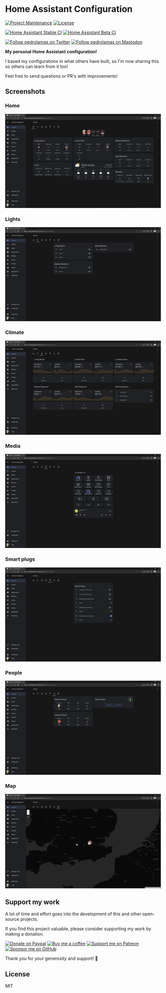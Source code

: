 # Home Assistant Configuration

[![Project Maintenance](https://img.shields.io/maintenance/yes/2024.svg)](https://github.com/pedrolamas/home-assistant-config 'GitHub Repository')
[![License](https://img.shields.io/github/license/pedrolamas/home-assistant-config.svg)](https://github.com/pedrolamas/home-assistant-config/blob/master/LICENSE 'License')

[![Home Assistant Stable CI](https://github.com/pedrolamas/home-assistant-config/workflows/Home%20Assistant%20(Stable)/badge.svg)](https://github.com/pedrolamas/home-assistant-config/actions 'Build Status')
[![Home Assistant Beta CI](https://github.com/pedrolamas/home-assistant-config/workflows/Home%20Assistant%20(Beta)/badge.svg)](https://github.com/pedrolamas/home-assistant-config/actions 'Build Status')

[![Follow pedrolamas on Twitter](https://img.shields.io/twitter/follow/pedrolamas?label=Follow%20@pedrolamas%20on%20Twitter&style=social)](https://twitter.com/pedrolamas)
[![Follow pedrolamas on Mastodon](https://img.shields.io/mastodon/follow/109365776481898704?label=Follow%20@pedrolamas%20on%20Mastodon&domain=https%3A%2F%2Fhachyderm.io&style=social)](https://hachyderm.io/@pedrolamas)

**My personal Home Assistant configuration!**

I based my configurations in what others have built, so I'm now sharing this so others can learn from it too!

Feel free to send questions or PR's with improvements!

## Screenshots

### Home

![Home](images/tab_home.png)

### Lights

![Lights](images/tab_lights.png)

### Climate

![Climate](images/tab_climate.png)

### Media

![Media](images/tab_media.png)

### Smart plugs

![Plugs](images/tab_plugs.png)

### People

![People](images/tab_people.png)

### Map

![Map](images/tab_map.png)

## Support my work

A lot of time and effort goes into the development of this and other open-source projects.

If you find this project valuable, please consider supporting my work by making a donation.

[![Donate on Paypal](https://img.shields.io/badge/donate-paypal-blue.svg)](https://paypal.me/pedrolamas 'Donate on Paypal')
[![Buy me a coffee](https://img.shields.io/badge/buy%20me%20a%20coffee-kofi-blue.svg)](https://ko-fi.com/pedrolamas 'Buy me a coffee')
[![Support me on Patreon](https://img.shields.io/badge/join-patreon-blue.svg)](https://www.patreon.com/pedrolamas 'Support me on Patreon')
[![Sponsor me on GitHub](https://img.shields.io/github/sponsors/pedrolamas.svg?label=github%20sponsors)](https://github.com/sponsors/pedrolamas 'Sponsor me on GitHub')

Thank you for your generosity and support! 🙏

## License

MIT
